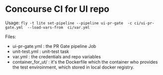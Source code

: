 # Concourse CI for UI repo 

Usage: `fly -t lite set-pipeline --pipeline ui-pr-gate  -c ci/ui-pr-gate.yml  --load-vars-from  ci/var.yml`

Files:

 - ui-pr-gate.yml   :   the PR Gate pipeline Job
 - unit-test.yml    :   unit-test task
 - var.yml          :   the credentials and repo variables
 - container_for_ut/ :  it's the Dockerfile which the container who provides the test enviroinment, which stored in local docker registry.



